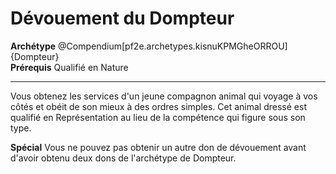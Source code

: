 # Dévouement du Dompteur

<p><span id="ctl00_MainContent_DetailedOutput"><strong>Archétype</strong> @Compendium[pf2e.archetypes.kisnuKPMGheORROU]{Dompteur} <br><strong>Prérequis</strong> Qualifié en Nature<br></span></p>
<hr>
<p>Vous obtenez les services d'un jeune compagnon animal qui voyage à vos côtés et obéit de son mieux à des ordres simples. Cet animal dressé est qualifié en Représentation au lieu de la compétence qui figure sous son type.&nbsp;</p>
<p><strong>Spécial</strong> Vous ne pouvez pas obtenir un autre don de dévouement avant d'avoir obtenu deux dons de l'archétype de Dompteur.&nbsp;&nbsp;</p>